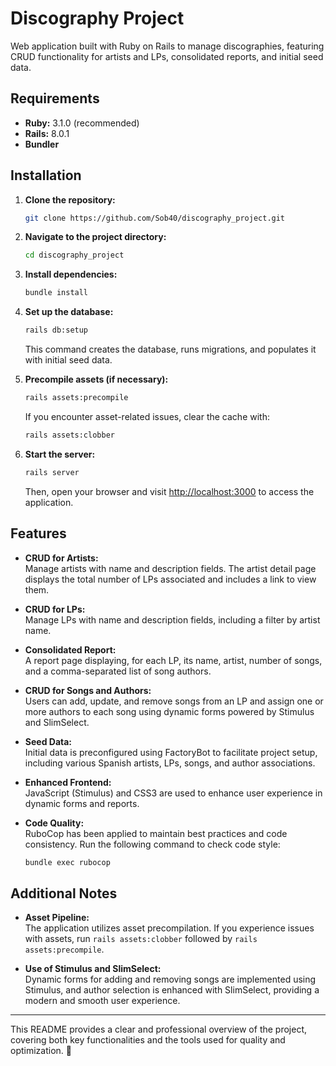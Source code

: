 # Discography Project

Web application built with Ruby on Rails to manage discographies, featuring CRUD functionality for artists and LPs, consolidated reports, and initial seed data.

## Requirements

- **Ruby:** 3.1.0 (recommended)
- **Rails:** 8.0.1
- **Bundler**

## Installation

1. **Clone the repository:**
   ```bash
   git clone https://github.com/Sob40/discography_project.git
   ```

2. **Navigate to the project directory:**
   ```bash
   cd discography_project
   ```

3. **Install dependencies:**
   ```bash
   bundle install
   ```

4. **Set up the database:**
   ```bash
   rails db:setup
   ```
   This command creates the database, runs migrations, and populates it with initial seed data.

5. **Precompile assets (if necessary):**
   ```bash
   rails assets:precompile
   ```
   If you encounter asset-related issues, clear the cache with:
   ```bash
   rails assets:clobber
   ```

6. **Start the server:**
   ```bash
   rails server
   ```
   Then, open your browser and visit [http://localhost:3000](http://localhost:3000) to access the application.

## Features

- **CRUD for Artists:**  
  Manage artists with name and description fields. The artist detail page displays the total number of LPs associated and includes a link to view them.

- **CRUD for LPs:**  
  Manage LPs with name and description fields, including a filter by artist name.

- **Consolidated Report:**  
  A report page displaying, for each LP, its name, artist, number of songs, and a comma-separated list of song authors.

- **CRUD for Songs and Authors:**  
  Users can add, update, and remove songs from an LP and assign one or more authors to each song using dynamic forms powered by Stimulus and SlimSelect.

- **Seed Data:**  
  Initial data is preconfigured using FactoryBot to facilitate project setup, including various Spanish artists, LPs, songs, and author associations.

- **Enhanced Frontend:**  
  JavaScript (Stimulus) and CSS3 are used to enhance user experience in dynamic forms and reports.

- **Code Quality:**  
  RuboCop has been applied to maintain best practices and code consistency. Run the following command to check code style:
  ```bash
  bundle exec rubocop
  ```

## Additional Notes

- **Asset Pipeline:**  
  The application utilizes asset precompilation. If you experience issues with assets, run `rails assets:clobber` followed by `rails assets:precompile`.

- **Use of Stimulus and SlimSelect:**  
  Dynamic forms for adding and removing songs are implemented using Stimulus, and author selection is enhanced with SlimSelect, providing a modern and smooth user experience.

---

This README provides a clear and professional overview of the project, covering both key functionalities and the tools used for quality and optimization. 🚀
